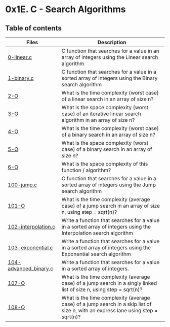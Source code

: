 # 0x1E. C - Search Algorithms

## Table of contents
Files | Description
----- | -----------
[0-linear.c](./0-linear.c) | C function that searches for a value in an array of integers using the Linear search algorithm
[1-binary.c](./1-binary.c) | C function that searches for a value in a sorted array of integers using the Binary search algorithm
[2-O](./2-O) | What is the time complexity (worst case) of a linear search in an array of size n?
[3-O](./3-O) | What is the space complexity (worst case) of an iterative linear search algorithm in an array of size n?
[4-O](./4-O) | What is the time complexity (worst case) of a binary search in an array of size n?
[5-O](./5-O) | What is the space complexity (worst case) of a binary search in an array of size n?
[6-O](./6-O) | What is the space complexity of this function / algorithm?
[100-jump.c](./100-jump.c) | C function that searches for a value in a sorted array of integers using the Jump search algorithm
[101-O](./101-O) | What is the time complexity (average case) of a jump search in an array of size n, using step = sqrt(n)?
[102-interpolation.c](./102-interpolation.c) | Write a function that searches for a value in a sorted array of integers using the Interpolation search algorithm
[103-exponential.c](./103-exponential.c) | Write a function that searches for a value in a sorted array of integers using the Exponential search algorithm
[104-advanced_binary.c](./104-advanced_binary.c) | Write a function that searches for a value in a sorted array of integers.
[107-O](./107-O) | What is the time complexity (average case) of a jump search in a singly linked list of size n, using step = sqrt(n)?
[108-O](./108-O) | What is the time complexity (average case) of a jump search in a skip list of size n, with an express lane using step = sqrt(n)?